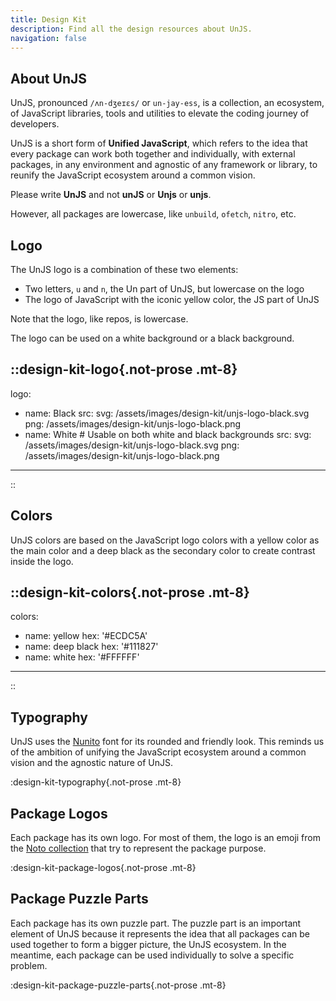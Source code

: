 ```yaml
---
title: Design Kit
description: Find all the design resources about UnJS.
navigation: false
---
```


## About UnJS

UnJS, pronounced `/ʌn-dʒeɪɛs/` or `un-jay-ess`, is a collection, an ecosystem, of JavaScript libraries, tools and utilities to elevate the coding journey of developers.

UnJS is a short form of **Unified JavaScript**, which refers to the idea that every package can work both together and individually, with external packages, in any environment and agnostic of any framework or library, to reunify the JavaScript ecosystem around a common vision.

<!-- @case-police-ignore UnJS unJS -->
Please write **UnJS** and not **unJS** or **Unjs** or **unjs**.

However, all packages are lowercase, like `unbuild`, `ofetch`, `nitro`, etc.

## Logo

The UnJS logo is a combination of these two elements:

- Two letters, `u` and `n`, the Un part of UnJS, but lowercase on the logo
- The logo of JavaScript with the iconic yellow color, the JS part of UnJS

Note that the logo, like repos, is lowercase.

The logo can be used on a white background or a black background.

::design-kit-logo{.not-prose .mt-8}
---
logo:
  - name: Black
    src:
      svg: /assets/images/design-kit/unjs-logo-black.svg
      png: /assets/images/design-kit/unjs-logo-black.png
  - name: White # Usable on both white and black backgrounds
    src:
      svg: /assets/images/design-kit/unjs-logo-black.svg
      png: /assets/images/design-kit/unjs-logo-black.png
---
::

## Colors

UnJS colors are based on the JavaScript logo colors with a yellow color as the main color and a deep black as the secondary color to create contrast inside the logo.

::design-kit-colors{.not-prose .mt-8}
---
colors:
  - name: yellow
    hex: '#ECDC5A'
  - name: deep black
    hex: '#111827'
  - name: white
    hex: '#FFFFFF'
---
::

## Typography

UnJS uses the [Nunito](https://fonts.google.com/specimen/Nunito) font for its rounded and friendly look. This reminds us of the ambition of unifying the JavaScript ecosystem around a common vision and the agnostic nature of UnJS.

:design-kit-typography{.not-prose .mt-8}

## Package Logos

Each package has its own logo. For most of them, the logo is an emoji from the [Noto collection](https://icones.js.org/collection/noto) that try to represent the package purpose.

:design-kit-package-logos{.not-prose .mt-8}

## Package Puzzle Parts

Each package has its own puzzle part. The puzzle part is an important element of UnJS because it represents the idea that all packages can be used together to form a bigger picture, the UnJS ecosystem. In the meantime, each package can be used individually to solve a specific problem.

:design-kit-package-puzzle-parts{.not-prose .mt-8}

